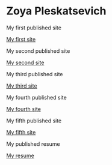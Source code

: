 

# Zoya Pleskatsevich
My first published site

[My first site](https://izofiya.github.io/FirstSite/ "My first site")

My second published site

[My second site](https://izofiya.github.io/siteAboutCuisines/ "My second site")

My third published site

[My third site](https://izofiya.github.io/clouds/ "My third site")

My fourth published site

[My fourth site](https://izofiya.github.io/siteAboutGirlAndDog/ "My fourth site")

My fifth published site

[My fifth site](https://izofiya.github.io/weatherApp/ "My fifth site")

My published resume

[My resume](https://izofiya.github.io/rsschool-2019Q1-cv/ "My resume")
